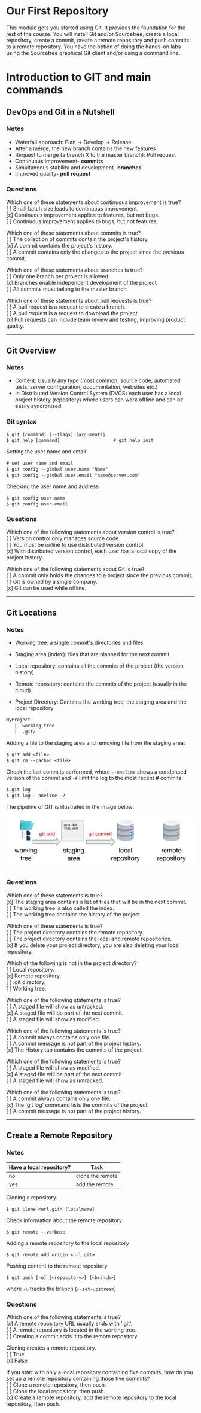 # Our First Repository

This module gets you started using Git. It provides the foundation for the rest of the course. You will install Git and/or Sourcetree, create a local repository, create a commit, create a remote repository and push commits to a remote repository. You have the option of doing the hands-on labs using the Sourcetree graphical Git client and/or using a command line.

# Introduction to GIT and main commands

## DevOps and Git in a Nutshell

### Notes

- Waterfall approach: Plan -> Develop -> Release  
- After a merge, the new branch contains the new features  
- Request to merge (a branch X to the master branch): Pull request  
- Continuous improvement- **commits**  
- Simultaneous stability and development- **branches**  
- Improved quality- **pull request**  

### Questions

Which one of these statements about continuous improvement is true?  
 [ ] Small batch size leads to continuous improvement.  
 [x] Continuous improvement applies to features, but not bugs.  
 [ ] Continuous improvement applies to bugs, but not features.  

Which one of these statements about commits is true?  
 [ ] The collection of commits contain the project's history.  
 [x] A commit contains the project's history.  
 [ ] A commit contains only the changes to the project since the previous commit.  

Which one of these statements about branches is true?  
 [ ] Only one branch per project is allowed.  
 [x] Branches enable independent development of the project.  
 [ ] All commits must belong to the master branch.  

Which one of these statements about pull requests is true?  
 [ ] A pull request is a request to create a branch.  
 [ ] A pull request is a request to download the project.  
 [x] Pull requests can include team review and testing, improving product quality.  

---
## Git Overview

### Notes

- Content: Usually any type (most common, source code, automated tests, server configuration, documentation, websites etc.)  
- In Distributed Version Control System (DVCS) each user has a local project history (repository) where users can work offline and can be easily syncronized.

### Git syntax

```
$ git [command] [--flags] [arguments]
$ git help [command]                    # git help init
```

Setting the user name and email

```
# set user name and email
$ git config --global user.name "Name"
$ git config --global user.email "name@server.com"
```

Checking the user name and address

```
$ git config user.name
$ git config user.email
```


### Questions

Which one of the following statements about version control is true?  
 [ ] Version control only manages source code.  
 [ ] You must be online to use distributed version control.  
 [x] With distributed version control, each user has a local copy of the project history.  

Which one of the following statements about Git is true?  
 [ ] A commit only holds the changes to a project since the previous commit.  
 [ ] Git is owned by a single company.  
 [x] Git can be used while offline.  

---
## Git Locations

### Notes

- Working tree: a single commit's directories and files  
- Staging area (index): files that are planned for the next commit  
- Local repository: contains all the commits of the project (the version history)  
- Remote repository: contains the commits of the project (usually in the cloud)  

- Project Directory: Contains the working tree, the staging area and the local repository  

```
MyProject
   |- working tree
   |- .git/
```

Adding a file to the staging area and removing file from the staging area:  

```
$ git add <file>
$ git rm --cached <file>
```
Check the last commits performed, where ``--oneline`` shows a condensed version of the commit and ``-#`` limit the log to the most recent # commits.  

```
$ git log
$ git log --oneline -2
```

The pipeline of GIT is illustrated in the image below:  

![pipeline](images/pipeline.png)


### Questions

Which one of these statements is true?  
 [x] The staging area contains a list of files that will be in the next commit.  
 [ ] The working tree is also called the index.  
 [ ] The working tree contains the history of the project.  

Which one of these statements is true?  
 [ ] The project directory contains the remote repository.  
 [ ] The project directory contains the local and remote repositories.  
 [x] If you delete your project directory, you are also deleting your local repository.  

Which of the following is not in the project directory?  
 [ ] Local repository.  
 [x] Remote repository.  
 [ ] .git directory.  
 [ ] Working tree.  

Which one of the following statements is true?  
 [ ] A staged file will show as untracked.  
 [x] A staged file will be part of the next commit.  
 [ ] A staged file will show as modified.  

Which one of the following statements is true?  
 [ ] A commit always contains only one file.  
 [ ] A commit message is not part of the project history.  
 [x] The History tab contains the commits of the project.  

Which one of the following statements is true?  
 [ ] A staged file will show as modified.  
 [x] A staged file will be part of the next commit.  
 [ ] A staged file will show as untracked.  

Which one of the following statements is true?  
 [ ] A commit always contains only one file.  
 [x] The 'git log' command lists the commits of the project.  
 [ ] A commit message is not part of the project history.  

---
## Create a Remote Repository

### Notes

| Have a local repository? | Task             |
|--------------------------|------------------|
| no                       | clone the remote |
| yes                      | add the remote   |

Cloning a repository:

```
$ git clone <url.git> [localname]
```

Check information about the remote repository

``` 
$ git remote --verbose
```

Adding a remote repository to the local repository

```
$ git remote add origin <url.git>
```

Pushing content to the remote repository

```
$ git push [-u] [<repository>] [<branch>]
```
 where ``-u`` tracks the branch (``--set-upstream``)


### Questions

Which one of the following statements is true?  
 [x] A remote repository URL usually ends with '.git'.  
 [ ] A remote repository is located in the working tree.  
 [ ] Creating a commit adds it to the remote repository.  

Cloning creates a remote repository.  
 [ ] True  
 [x] False  

If you start with only a local repository containing five commits, how do you set up a remote repository containing those five commits?  
 [ ] Clone a remote repository, then push.  
 [ ] Clone the local repository, then push.  
 [x] Create a remote repository, add the remote repository to the local repository, then push.  

